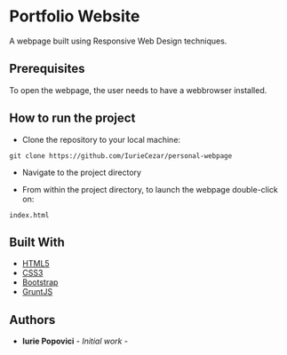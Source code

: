# Portfolio Website
A webpage built using Responsive Web Design techniques.

## Prerequisites

To open the webpage, the user needs to have a webbrowser installed.

## How to run the project
* Clone the repository to your local machine:

`git clone https://github.com/IurieCezar/personal-webpage`

* Navigate to the project directory

* From within the project directory, to launch the webpage double-click on:

`index.html`
## Built With

* [HTML5](https://developer.mozilla.org/en-US/docs/Web/Guide/HTML/HTML5)
* [CSS3](https://developer.mozilla.org/en-US/docs/Web/CSS/CSS3)
* [Bootstrap](http://getbootstrap.com/)
* [GruntJS](https://gruntjs.com/)

## Authors
* **Iurie Popovici**  - *Initial work* - 
